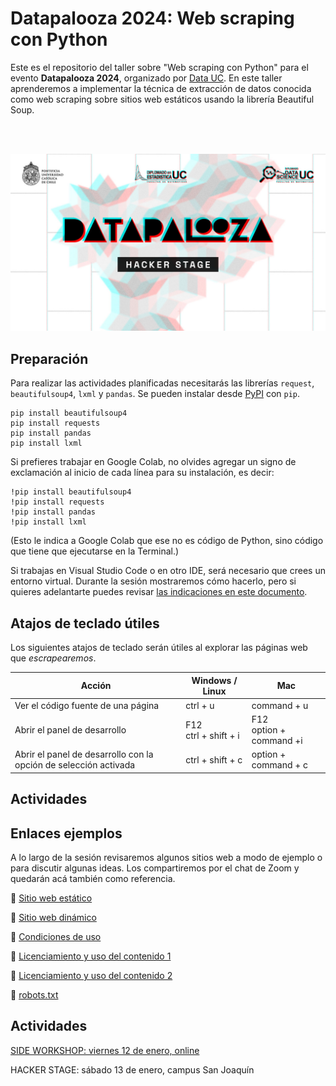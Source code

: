 # Datapalooza 2024: Web scraping con Python

Este es el repositorio del taller sobre "Web scraping con Python" para el evento **Datapalooza 2024**, organizado por [Data UC](https://datascience.uc.cl/). En este taller aprenderemos a implementar la técnica de extracción de datos conocida como web scraping sobre sitios web estáticos usando la librería Beautiful Soup.

</br>
</br>

<p align="center">
  <img width="600" src="img/datapalooza.jpg">
</p>


## Preparación 

Para realizar las actividades planificadas necesitarás las librerías `request`, `beautifulsoup4`, `lxml` y `pandas`. Se pueden instalar desde [PyPI](https://pypi.org/) con `pip`. 

```
pip install beautifulsoup4
pip install requests
pip install pandas
pip install lxml
```

Si prefieres trabajar en Google Colab, no olvides agregar un signo de exclamación al inicio de cada línea para su instalación, es decir:

```
!pip install beautifulsoup4
!pip install requests
!pip install pandas
!pip install lxml
```
(Esto le indica a Google Colab que ese no es código de Python, sino código que tiene que ejecutarse en la Terminal.)

Si trabajas en Visual Studio Code o en otro IDE, será necesario que crees un entorno virtual. Durante la sesión mostraremos cómo hacerlo, pero si quieres adelantarte puedes revisar [las indicaciones en este documento](https://github.com/rivaquiroga/datapalooza2024-webscraping/blob/main/crear-entorno-virtual.md).

## Atajos de teclado útiles

Los siguientes atajos de teclado serán útiles al explorar las páginas web que _escrapearemos_.

| Acción | Windows / Linux | Mac |
|---|---|---|
| Ver el código fuente de una página | ctrl +  u | command + u|
| Abrir el panel de desarrollo | F12<br/>ctrl + shift + i | F12<br/>option + command +i |
| Abrir el panel de desarrollo con la opción de selección activada | ctrl + shift + c | option + command + c |

## Actividades

## Enlaces ejemplos

A lo largo de la sesión revisaremos algunos sitios web a modo de ejemplo o para discutir algunas ideas. Los compartiremos por el chat de Zoom y quedarán acá también como referencia.

:link: [Sitio web estático](https://datascience.uc.cl/que-es-ciencia-de-datos)

:link: [Sitio web dinámico](https://www.camara.cl/transparencia/asesoriasexternasgral.aspx)

:link: [Condiciones de uso](https://www.amazon.com/-/es/gp/help/customer/display.html?nodeId=508088&ref_=footer_cou) 

:link: [Licenciamiento y uso del contenido 1](http://programminghistorian.org/es/)

:link: [Licenciamiento y uso del contenido 2](https://prensa.presidencia.cl/)

:link: [robots.txt](https://www.memoriachilena.gob.cl/robots.txt)

## Actividades

[SIDE WORKSHOP: viernes 12 de enero, online](https://github.com/rivaquiroga/datapalooza-2024-webscraping/blob/main/side-workshop-online.md)

HACKER STAGE: sábado 13 de enero, campus San Joaquín
